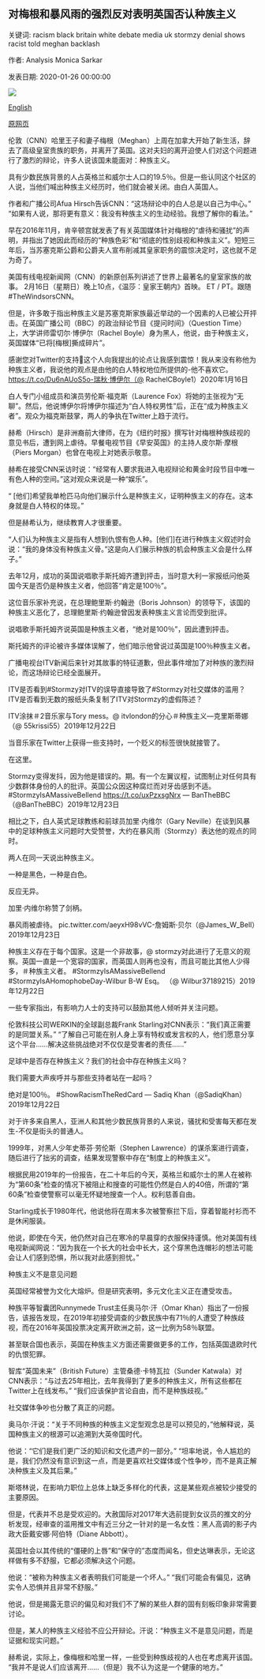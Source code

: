 ## 对梅根和暴风雨的强烈反对表明英国否认种族主义

关键词: racism black britain white debate media uk stormzy denial shows racist told meghan backlash

作者: Analysis Monica Sarkar

发表日期: 2020-01-26 00:00:00

![](https://cdn.cnn.com/cnnnext/dam/assets/200116061943-meghan-markle-stormzy-split-super-tease.jpg)

[English](The%20backlash%20against%20Meghan%20and%20Stormzy%20shows%20that%20Britain%20is%20in%20denial%20about%20racism.md)

[原网页](https://edition.cnn.com/2020/01/26/uk/uk-meghan-stormzy-racism-denial-intl-gbr/index.html)

伦敦（CNN）哈里王子和妻子梅根（Meghan）上周在加拿大开始了新生活，辞去了高级皇室贵族的职务，并离开了英国。这对夫妇的离开迫使人们对这个问题进行了激烈的辩论，许多人说该国未能面对：种族主义。

具有少数民族背景的人占英格兰和威尔士人口的19.5％。但是一些认同这个社区的人说，当他们喊出种族主义经历时，他们就会被关闭。由白人英国人。

作者和广播公司Afua Hirsch告诉CNN：“这场辩论中的白人总是以自己为中心。” “如果有人说，那将更有意义：我没有种族主义的生动经验。我想了解你的看法。”

早在2016年11月，肯辛顿宫就发表了有关英国媒体针对梅根的“虐待和骚扰”的声明，并指出了她因此而经历的“种族色彩”和“彻底的性别歧视和种族主义”。短短三年后，当苏塞克斯公爵和公爵夫人宣布削减其皇家职务的震惊决定时，这也就不足为奇了。

美国有线电视新闻网（CNN）的新原创系列讲述了世界上最著名的皇室家族的故事。 2月16日（星期日）晚上10点，《温莎：皇家王朝内》首映。 ET / PT。跟随\#TheWindsorsCNN。

但是，许多敢于指出种族主义是苏塞克斯家族最近举动的一个因素的人已被公开抨击。在英国广播公司（BBC）的政治辩论节目《提问时间》（Question Time）上，大学讲师雷切尔·博伊尔（Rachel Boyle）身为黑人，他说，由于种族主义，英国媒体“已将[梅根]撕成碎片”。

感谢您对Twitter的支持💜这个人向我提出的论点让我感到震惊！我从来没有称他为种族主义者，我说他的观点是由他的白人特权地位所提供的-他不喜欢它。 https://t.co/Du6nAUoS5o-瑞秋·博伊尔（@ RachelCBoyle1）2020年1月16日

白人专门小组成员和演员劳伦斯·福克斯（Laurence Fox）将她的主张视为“无聊”。然后，他说博伊尔将博伊尔描述为“白人特权男性”后，正在“成为种族主义者”。观众为福克斯鼓掌，两人的争执在Twitter上趋于流行。

赫希（Hirsch）是非洲裔前大律师，在为《纽约时报》撰写针对梅根种族歧视的意见书后，遭到网上虐待。早餐电视节目《早安英国》的主持人皮尔斯·摩根（Piers Morgan）也曾在电视上对她表示敬意。

赫希在接受CNN采访时说：“经常有人要求我进入电视辩论和黄金时段节目中唯一有色人种的空间。”这对观众来说是一种“娱乐”。

“ [他们]希望我单枪匹马向他们展示什么是种族主义，证明种族主义的存在。这本身就是白人特权的体现。”

但是赫希认为，继续教育人才很重要。

“人们认为种族主义是指有人想到仇恨有色人种。[他们]在进行种族主义叙述时会说：“我的身体没有种族主义骨。”这是向人们展示种族的机会种族主义会是什么样子。”

去年12月，成功的英国说唱歌手斯托姆齐遭到抨击，当时意大利一家报纸问他英国今天是否仍是种族主义者，他回答“肯定是100％”。

这位音乐家补充说，在总理鲍里斯·约翰逊（Boris Johnson）的领导下，该国的种族主义恶化了，总理鲍里斯·约翰逊曾因发表种族主义言论而受到批评。

说唱歌手斯托姆齐说英国是种族主义者，“绝对是100％”，因此遭到抨击。

斯托姆齐的评论被许多媒体误解了，他们暗示他曾说过英国是100％种族主义者。

广播电视台ITV新闻后来针对其故事的特征道歉，但此事件增加了对种族的激烈辩论，而这场辩论已经全面展开。

ITV是否看到\#Stormzy对ITV的误导直接导致了\#Stormzy对社交媒体的滥用？ ITV是否看到无数的报纸头条复制了ITV对Stormzy的虚假陈述？

ITV涂抹＃2音乐家与Tory mess。@ itvlondon的分心＃种族主义—克里斯蒂娜（@ 55krissi55）2019年12月22日

当音乐家在Twitter上获得一些支持时，一个贬义的标签很快就接管了。

在这里。



Stormzy变得发抖，因为他是错误的。期。有一个左翼议程，试图制止对任何具有少数群体身份的人的批评。英国公众因这种腐烂而对牙齿感到不适。 \#StormzyIsAMassiveBellend https://t.co/uxPzxsgNrx — BanTheBBC（@BanTheBBC）2019年12月23日

相比之下，白人英式足球教练和前球员加里·内维尔（Gary Neville）在谈到风暴中的足球种族主义问题时大受赞誉，大约在暴风雨（Stormzy）表达他的观点的同时。

两人在同一天说出种族主义。

一种是黑色，一种是白色。

反应无异。

加里·内维尔称赞了剑柄。

暴风雨被虐待。 pic.twitter.com/aeyxH98vVC-詹姆斯·贝尔（@James_W_Bell）2019年12月23日

种族主义存在于每个国家。这是一个非故事，@ stormzy对此进行了无意义的观察。英国一直是一个宽容的国家，而英国人则再也没有，而且可能比其他人少得多，＃种族主义者。 \#StormzyIsAMassiveBellend \#StormzyIsAHomophobeDay-Wilbur B-W Esq。 （@ Wilbur37189215）2019年12月22日

一些专家指出，有影响力人士的支持可以鼓励其他人倾听并关注问题。

伦敦科技公司WERKIN的全球副总裁Frank Starling对CNN表示：“我们真正需要的是同盟关系。” “了解自己可能在别人身上享有特权或发言权的人，他们愿意分享这个平台……解决这些挑战绝对不仅仅是受害者的责任……”

足球中是否存在种族主义？我们的社会中存在种族主义吗？



我们需要大声疾呼并与那些支持者站在一起吗？



绝对是100％。 \#ShowRacismTheRedCard — Sadiq Khan（@SadiqKhan）2019年12月22日

对于许多来自黑人，亚洲人和其他少数民族背景的人来说，骚扰和受害每天都在发生-不仅是街头的普通人。

1999年，对黑人少年史蒂芬·劳伦斯（Stephen Lawrence）的谋杀案进行调查，随后进行了拙劣的调查，结果发现警察中存在“制度上的种族主义”。

根据民用2019年的一份报告，在二十年后的今天，英格兰和威尔士的黑人在被称为“第60条”检查的情况下被阻止和搜查的可能性仍然是白人的40倍，所谓的“第60条”检查使警察可以毫无怀疑地搜查一个人。权利慈善自由。

Starling成长于1980年代，他说他将在周末多次被警察拦下后，穿着智能衬衫而不是休闲服装。

他说，即使在今天，他仍然对自己在寒冷的早晨穿的衣服保持谨慎。他对美国有线电视新闻网说：“因为我在一个长大的社会中长大，这个穿黑色连帽衫的想法可能会让人们感到恐惧，所以我对此感到担忧。”

种族主义不是意见问题

英国经常被誉为文化大熔炉。但是研究表明，多元文化主义正在遭受攻击。

种族平等智囊团Runnymede Trust主任奥马尔·汗（Omar Khan）指出了一份报告，该报告发现，在2019年初接受调查的少数民族中有71％的人遭受了种族歧视，而在2016年英国投票决定离开欧洲之前，这一比例为58％联盟。

甚至联合国也表示，英国在种族主义方面还需要做更多的工作，包括英国退欧时代的仇恨犯罪。

智库“英国未来”（British Future）主管桑德·卡特瓦拉（Sunder Katwala）对CNN表示：“与过去25年相比，去年我得到了更多的种族主义，所有这些都在Twitter上在线发布。” “我们应该保护言论自由，而不是种族歧视。”

社交媒体争吵也分散了真正的问题。

奥马尔·汗说：“关于不同种族的种族主义定型观念总是可以预见的，”他解释说，英国种族主义的根源可以追溯到大英帝国时代。

他说：“它们是我们更广泛的知识和文化遗产的一部分。” “坦率地说，令人尴尬的是，我们仍然没有意识到这一点，而是更喜欢社交媒体或个性争吵，而不是真正解决种族主义及其后果。”

斯塔林说，在影响力职位上总体上缺乏多样化的代表，这是某些观点被较少接受的主要原因。

但是，代表并不总是受欢迎的。大赦国际对2017年大选前提到女议员的推文的分析发现，经审查的滥用推文中有近三分之一针对的是一名女性：黑人高调的影子内政大臣戴安娜·阿伯特（Diane Abbott）。

英国社会以其传统的“僵硬的上唇”和“保守的”态度而闻名，但史达琳表示，无论这样做有多不舒服，它都必须解决这个问题。

他说：“被称为种族主义者表明我们可能是一个坏人。” “我们可能会有偏见，这确实令人恐惧并且非常不舒服。”

他说，但是揭露无意识的偏见和对我们不了解的某些人群的固有刻板印象非常需要讨论。

但是，某人的种族主义经验不应公开辩论。汗说：“种族主义不是意见问题，而是证据和现实问题。”

赫希说，实际上，像梅根和哈里一样，一些受到种族歧视的人也在考虑离开该国。 “我并不是说人们应该离开……（但是）我不认为这是一个健康的地方。”